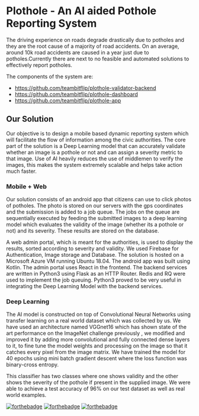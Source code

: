 # Plothole - An AI aided Pothole Reporting System

The driving experience on roads degrade drastically due to potholes and they are the root cause of a majority of road accidents.
On an average, around 10k road accidents are caused in a year just due to potholes.Currently there are next to no feasible and automated solutions to effectively report potholes.

The components of the system are:

* https://github.com/teambitflip/plothole-validator-backend
* https://github.com/teambitflip/plothole-dashboard
* https://github.com/teambitflip/plothole-app

## Our Solution

Our objective is to design a mobile based dynamic reporting system which will facilitate
the flow of information among the civic authorities. The core part of the solution is a
Deep Learning model that can accurately validate whether an image is a pothole or not
and can assign a severity metric to that image. Use of AI heavily reduces the use of
middlemen to verify the images, this makes the system extremely scalable and helps
take action much faster.

### Mobile + Web

Our solution consists of an android app that citizens can use to click photos of potholes.
The photo is stored on our servers with the gps coordinates and the submission is added
to a job queue. The jobs on the queue are sequentially executed by feeding the
submitted images to a deep learning model which evaluates the validity of the image
(whether its a pothole or not) and its severity. These results are stored on the database. 


A web admin portal, which is meant for the authorities, is used to display the results, sorted
according to severity and validity. We used Firebase for Authentication, Image storage
and Database. The solution is hosted on a Microsoft Azure VM running Ubuntu 18.04.
The android app was built using Kotlin. The admin portal uses React in the frontend. The
backend services are written in Python3 using Flask as an HTTP Router. Redis and RQ
were used to implement the job queuing. Python3 proved to be very useful in integrating
the Deep Learning Model with the backend services.

### Deep Learning

The AI model is constructed on top of Convolutional Neural Networks using transfer
learning on a real world dataset which was collected by us. We have used an
architecture named VGGnet16 which has shown state of the art performance on the
ImageNet challenge previously , we modified and improved it by adding more
convolutional and fully connected dense layers to it, to fine tune the model weights and
processing on the image so that it catches every pixel from the image matrix. We have
trained the model for 40 epochs using mini batch gradient descent where the loss
function was binary-cross entropy.

This classifier has two classes where one shows validity and the other shows the severity
of the pothole if present in the supplied image. We were able to achieve a test accuracy
of 96% on our test dataset as well as real world examples.

[![forthebadge](https://forthebadge.com/images/badges/made-with-python.svg)](https://forthebadge.com)
[![forthebadge](https://forthebadge.com/images/badges/made-with-javascript.svg)](https://forthebadge.com)
[![forthebadge](https://forthebadge.com/images/badges/built-for-android.svg)](https://forthebadge.com)
